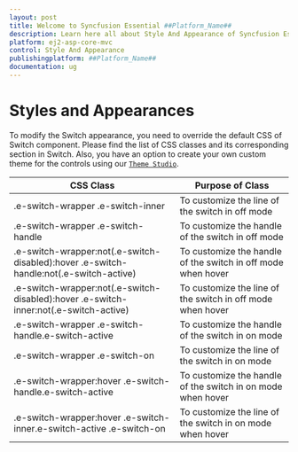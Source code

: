```yaml
---
layout: post
title: Welcome to Syncfusion Essential ##Platform_Name##
description: Learn here all about Style And Appearance of Syncfusion Essential ##Platform_Name## widgets based on HTML5 and jQuery.
platform: ej2-asp-core-mvc
control: Style And Appearance
publishingplatform: ##Platform_Name##
documentation: ug
---
```



# Styles and Appearances

To modify the Switch appearance, you need to override the default CSS of Switch component. Please find the list of CSS classes and its corresponding section in Switch. Also, you have an option to create your own custom theme for the controls using our [`Theme Studio`](https://ej2.syncfusion.com/themestudio/?theme=material).

CSS Class | Purpose of Class
-----|-----
|.e-switch-wrapper .e-switch-inner|To customize the line of the switch in off mode
|.e-switch-wrapper .e-switch-handle|To customize the handle of the switch in off mode
|.e-switch-wrapper:not(.e-switch-disabled):hover .e-switch-handle:not(.e-switch-active)|To customize the handle of the switch in off mode when hover
|.e-switch-wrapper:not(.e-switch-disabled):hover .e-switch-inner:not(.e-switch-active)|To customize the line of the switch in off mode when hover
|.e-switch-wrapper .e-switch-handle.e-switch-active|To customize the handle of the switch in on mode
|.e-switch-wrapper .e-switch-on|To customize the line of the switch in on mode
|.e-switch-wrapper:hover .e-switch-handle.e-switch-active|To customize the handle of the switch in on mode when hover
|.e-switch-wrapper:hover .e-switch-inner.e-switch-active .e-switch-on|To customize the line of the switch in on mode when hover
